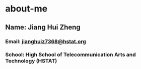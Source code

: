 # about-me

## Name: Jiang Hui Zheng
### Email: jianghuiz7368@hstat.org
### School: High School of Telecommunication Arts and Technology (HSTAT)
                